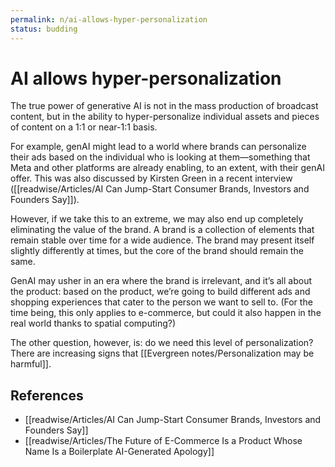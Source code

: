 ```yaml
---
permalink: n/ai-allows-hyper-personalization
status: budding
---
```

# AI allows hyper-personalization

The true power of generative AI is not in the mass production of broadcast content, but in the ability to hyper-personalize individual assets and pieces of content on a 1:1 or near-1:1 basis.

For example, genAI might lead to a world where brands can personalize their ads based on the individual who is looking at them—something that Meta and other platforms are already enabling, to an extent, with their genAI offer. This was also discussed by Kirsten Green in a recent interview ([[readwise/Articles/AI Can Jump-Start Consumer Brands, Investors and Founders Say]]).

However, if we take this to an extreme, we may also end up completely eliminating the value of the brand. A brand is a collection of elements that remain stable over time for a wide audience. The brand may present itself slightly differently at times, but the core of the brand should remain the same.

GenAI may usher in an era where the brand is irrelevant, and it’s all about the product: based on the product, we’re going to build different ads and shopping experiences that cater to the person we want to sell to. (For the time being, this only applies to e-commerce, but could it also happen in the real world thanks to spatial computing?)

The other question, however, is: do we need this level of personalization? There are increasing signs that [[Evergreen notes/Personalization may be harmful]].

## References

- [[readwise/Articles/AI Can Jump-Start Consumer Brands, Investors and Founders Say]]
- [[readwise/Articles/The Future of E-Commerce Is a Product Whose Name Is a Boilerplate AI-Generated Apology]]
